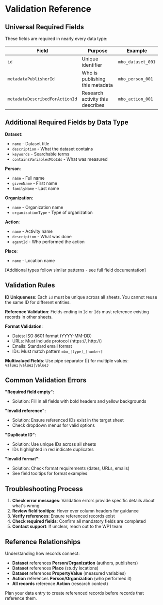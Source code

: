 # Validation Reference

## Universal Required Fields

These fields are required in nearly every data type:

| Field | Purpose | Example |
|-------|---------|---------|
| `id` | Unique identifier | `mbo_dataset_001` |
| `metadataPublisherId` | Who is publishing this metadata | `mbo_person_001` |
| `metadataDescribedForActionId` | Research activity this describes | `mbo_action_001` |

## Additional Required Fields by Data Type

**Dataset**:
- `name` - Dataset title
- `description` - What the dataset contains
- `keywords` - Searchable terms
- `containsVariablesMboIds` - What was measured

**Person**:
- `name` - Full name
- `givenName` - First name  
- `familyName` - Last name

**Organization**:
- `name` - Organization name
- `organizationType` - Type of organization

**Action**:
- `name` - Activity name
- `description` - What was done
- `agentId` - Who performed the action

**Place**:
- `name` - Location name

[Additional types follow similar patterns - see full field documentation]

## Validation Rules

**ID Uniqueness**: Each `id` must be unique across all sheets. You cannot reuse the same ID for different entities.

**Reference Validation**: Fields ending in `Id` or `Ids` must reference existing records in other sheets.

**Format Validation**:
- Dates: ISO 8601 format (YYYY-MM-DD)
- URLs: Must include protocol (https://, http://)
- Emails: Standard email format
- IDs: Must match pattern `mbo_[type]_[number]`

**Multivalued Fields**: Use pipe separator (|) for multiple values: `value1|value2|value3`

## Common Validation Errors

**"Required field empty"**:
- Solution: Fill in all fields with bold headers and yellow backgrounds

**"Invalid reference"**:
- Solution: Ensure referenced IDs exist in the target sheet
- Check dropdown menus for valid options

**"Duplicate ID"**:
- Solution: Use unique IDs across all sheets
- IDs highlighted in red indicate duplicates

**"Invalid format"**:
- Solution: Check format requirements (dates, URLs, emails)
- See field tooltips for format examples

## Troubleshooting Process

1. **Check error messages**: Validation errors provide specific details about what's wrong
2. **Review field tooltips**: Hover over column headers for guidance
3. **Verify references**: Ensure referenced records exist
4. **Check required fields**: Confirm all mandatory fields are completed
5. **Contact support**: If unclear, reach out to the WP1 team

## Reference Relationships

Understanding how records connect:

- **Dataset** references **Person/Organization** (authors, publishers)
- **Dataset** references **Place** (study locations)  
- **Dataset** references **PropertyValue** (measured variables)
- **Action** references **Person/Organization** (who performed it)
- **All records** reference **Action** (research context)

Plan your data entry to create referenced records before records that reference them.
